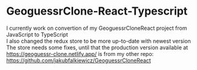 # GeoguessrClone-React-Typescript

I currently work on convertion of my GeoguessrCloneReact project from JavaScript to TypeScript  
I also changed the redux store to be more up-to-date with newest version 
The store needs some fixes, until that the production version available at https://geoguessr-clone.netlify.app/ is from my other repo: https://github.com/jakubfalkiewicz/GeoguessrCloneReact
